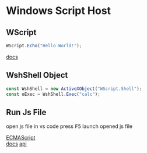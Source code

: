 # Windows Script Host

## WScript

```javascript
WScript.Echo("Hello World!");
```

[docs](<https://docs.microsoft.com/en-us/previous-versions/9bbdkx3k(v=vs.85)>)

## WshShell Object

```javascript
const WshShell = new ActiveXObject("WScript.Shell");
const oExec = WshShell.Exec("calc");
```
## Run Js File
open js file in vs code press <kbd>F5</kbd> launch opened js file

[ECMAScript](https://www.ecma-international.org/wp-content/uploads/ECMA-262_5th_edition_december_2009.pdf)  
[docs](https://docs.microsoft.com/en-us/previous-versions/windows/internet-explorer/ie-developer/windows-scripting/aew9yb99(v=vs.84)?redirectedfrom=MSDN)  
[api](https://docs.microsoft.com/en-us/previous-versions/windows/internet-explorer/ie-developer/windows-scripting/2x3w20xf(v=vs.84))